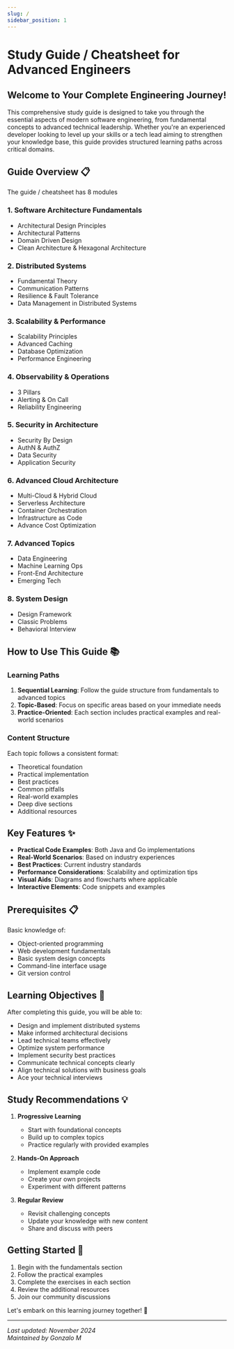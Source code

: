 ```yaml
---
slug: /
sidebar_position: 1
---
```


# Study Guide / Cheatsheet for Advanced Engineers

## Welcome to Your Complete Engineering Journey!

This comprehensive study guide is designed to take you through the essential aspects of modern software engineering, from fundamental concepts to advanced technical leadership. Whether you're an experienced developer looking to level up your skills or a tech lead aiming to strengthen your knowledge base, this guide provides structured learning paths across critical domains.

## Guide Overview 📋

The guide / cheatsheet has 8 modules

### 1. Software Architecture Fundamentals
- Architectural Design Principles
- Architectural Patterns
- Domain Driven Design
- Clean Architecture & Hexagonal Architecture

### 2. Distributed Systems
- Fundamental Theory
- Communication Patterns
- Resilience & Fault Tolerance
- Data Management in Distributed Systems

### 3. Scalability & Performance
- Scalability Principles
- Advanced Caching
- Database Optimization
- Performance Engineering

### 4. Observability & Operations
- 3 Pillars
- Alerting & On Call
- Reliability Engineering

### 5. Security in Architecture
- Security By Design
- AuthN & AuthZ
- Data Security
- Application Security

### 6. Advanced Cloud Architecture
- Multi-Cloud & Hybrid Cloud
- Serverless Architecture
- Container Orchestration
- Infrastructure as Code
- Advance Cost Optimization

### 7. Advanced Topics
- Data Engineering
- Machine Learning Ops
- Front-End Architecture
- Emerging Tech

### 8. System Design
- Design Framework
- Classic Problems
- Behavioral Interview


## How to Use This Guide 📚

### Learning Paths
1. **Sequential Learning**: Follow the guide structure from fundamentals to advanced topics
2. **Topic-Based**: Focus on specific areas based on your immediate needs
3. **Practice-Oriented**: Each section includes practical examples and real-world scenarios

### Content Structure
Each topic follows a consistent format:
- Theoretical foundation
- Practical implementation
- Best practices
- Common pitfalls
- Real-world examples
- Deep dive sections
- Additional resources

## Key Features ✨

- **Practical Code Examples**: Both Java and Go implementations
- **Real-World Scenarios**: Based on industry experiences
- **Best Practices**: Current industry standards
- **Performance Considerations**: Scalability and optimization tips
- **Visual Aids**: Diagrams and flowcharts where applicable
- **Interactive Elements**: Code snippets and examples

## Prerequisites 📋

Basic knowledge of:
- Object-oriented programming
- Web development fundamentals
- Basic system design concepts
- Command-line interface usage
- Git version control

## Learning Objectives 🎯

After completing this guide, you will be able to:
- Design and implement distributed systems
- Make informed architectural decisions
- Lead technical teams effectively
- Optimize system performance
- Implement security best practices
- Communicate technical concepts clearly
- Align technical solutions with business goals
- Ace your technical interviews

## Study Recommendations 💡

1. **Progressive Learning**
    - Start with foundational concepts
    - Build up to complex topics
    - Practice regularly with provided examples

2. **Hands-On Approach**
    - Implement example code
    - Create your own projects
    - Experiment with different patterns

3. **Regular Review**
    - Revisit challenging concepts
    - Update your knowledge with new content
    - Share and discuss with peers

## Getting Started 🚀

1. Begin with the fundamentals section
2. Follow the practical examples
3. Complete the exercises in each section
4. Review the additional resources
5. Join our community discussions

Let's embark on this learning journey together! 🚀

---

*Last updated: November 2024*  
*Maintained by Gonzalo M*